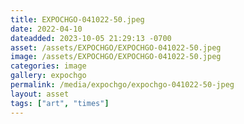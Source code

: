 ```yaml
---
title: EXPOCHGO-041022-50.jpeg
date: 2022-04-10
dateadded: 2023-10-05 21:29:13 -0700
asset: /assets/EXPOCHGO/EXPOCHGO-041022-50.jpeg
image: /assets/EXPOCHGO/EXPOCHGO-041022-50.jpeg
categories: image
gallery: expochgo
permalink: /media/expochgo/expochgo-041022-50-jpeg
layout: asset
tags: ["art", "times"]
--- 
```

